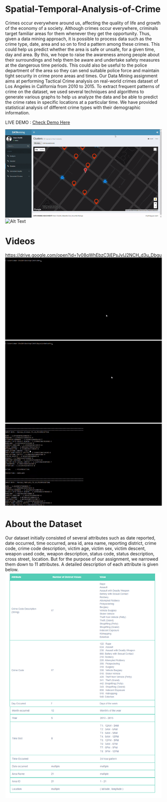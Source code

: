 # Spatial-Temporal-Analysis-of-Crime
Crimes occur everywhere around us, affecting the quality of life and growth of the economy of a society. Although crimes occur everywhere, criminals target familiar areas for them whenever they get the opportunity. Thus, given a data mining approach, it is possible to process data such as the crime type, date, area and so on to find a pattern among these crimes. This could help us predict whether the area is safe or unsafe, for a given time, day and area. 
By this, we hope to raise the awareness among people about their surroundings and help them be aware and undertake safety measures at the dangerous time periods. This could also be useful to the police department of the area so they can send suitable police force and maintain tight security in crime prone areas and times. 
Our Data Mining assignment aims at performing Tactical Crime analysis on real-world crimes dataset of Los Angeles in California from 2010 to 2015. To extract frequent patterns of crime on the dataset, we used several techniques and algorithms to generate various graphs to help us analyze the data and be able to predict the crime rates in specific locations at a particular time. We have provided statistical analysis of different crime types with their demographic information.

LIVE DEMO : 
[Check Demo Here](https://drv.tw/~projects.akansha@gmail.com/gd/College/3rdYear2ndSem/DataMining/AdminLTE-2.4.3/version1.html)

![Alt Text](https://github.com/MidasXIV/Spatial-Temporal-Analysis-of-Crime/blob/master/Videos/KNN_java.gif)
![Alt Text](https://github.com/MidasXIV/Spatial-Temporal-Analysis-of-Crime/blob/master/Videos/Knn_cluster.gif)

# Videos
https://drive.google.com/open?id=1y08qWhEbzC3jEPsJvlJ2NCH_d3u_Dbgu
![alt text](https://github.com/MidasXIV/Spatial-Temporal-Analysis-of-Crime/blob/master/Videos/Knn_cluster_console.gif)
![alt text](https://github.com/MidasXIV/Spatial-Temporal-Analysis-of-Crime/blob/master/Videos/BayesianNetStart.gif)
![alt text](https://github.com/MidasXIV/Spatial-Temporal-Analysis-of-Crime/blob/master/Videos/BayesianNetROC.gif)

# About the Dataset
Our dataset initially consisted of several attributes such as date reported, date occurred, time occurred, area id, area name, reporting district, crime code, crime code description, victim age, victim sex, victim descent, weapon used code, weapon description, status code, status description, cross street, location.
But for the purpose of our assignment, we narrowed them down to 11 attributes. A detailed description of each attribute is given below.
![alt text](https://github.com/MidasXIV/Spatial-Temporal-Analysis-of-Crime/blob/master/Illustrations/intro%20-%20attributes%20table.png)
